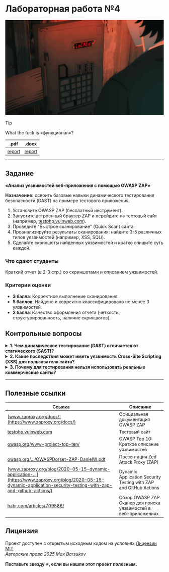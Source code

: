 # Лабораторная работа №4

<img alt="yutaro-kuruse" src="https://github.com/maxbarsukov/itmo/blob/master/.docs/yutaro-kuruse.gif" height="300">

> [!TIP]
> What the fuck is «функционал»?

|.pdf|.docx|
|-|-|
| [report](./docs/report.pdf) | [report](./docs/report.docx) |

---

## Задание

**«Анализ уязвимостей веб-приложения с помощью OWASP ZAP»**

**Назначение:** освоить базовые навыки динамического тестирования безопасности (DAST) на примере тестового приложения.

1. Установите OWASP ZAP (бесплатный инструмент).
2. Запустите встроенный браузер ZAP и перейдите на тестовый сайт (например, [testphp.vulnweb.com](http://testphp.vulnweb.com/)).
3. Проведите "Быстрое сканирование" (Quick Scan) сайта.
4. Проанализируйте результаты сканирования: найдите 3-5 различных типов уязвимостей (например, XSS, SQLi).
5. Сделайте скриншоты найденных уязвимостей и кратко опишите суть каждой.

### Что сдают студенты

Краткий отчет (в 2-3 стр.) со скриншотами и описанием уязвимостей.

### Критерии оценки

- **3 балла**: Корректное выполнение сканирования.
- **5 баллов**: Найдено и корректно классифицировано не менее 3 уязвимостей.
- **2 балла**: Качество оформления отчета (четкость, структурированность, наличие скриншотов).

## Контрольные вопросы

<details>
  <summary><b>1. Чем динамическое тестирование (DAST) отличается от статического (SAST)?</b></summary>

  <br>

  **DAST (Dynamic Application Security Testing)** и **SAST (Static Application Security Testing)** — это два подхода к тестированию безопасности приложений, которые принципиально отличаются по времени проведения, объекту анализа и методу.

| Критерий | **DAST** | **SAST** |
| :--- | :--- | :--- |
| **Время проведения** | Тестирование работающего приложения (на этапе тестирования или в рантайме). | Анализ исходного кода, байт-кода или бинарных файлов до запуска приложения (на этапе разработки). |
| **Объект анализа** | Работающее приложение "снаружи" (black-box). Анализируются HTTP-запросы и ответы, поведение приложения. | Исходный код или скомпилированные артефакты "изнутри" (white-box). |
| **Найденные уязвимости** | Обнаруживает runtime-проблемы: XSS, SQLi, CSRF, проблемы аутентификации и авторизации, misconfiguration сервера. | Обнаруживает flaws в коде: SQL-инъекции, XSS, ошибки буфера, утечки памяти, проблемы с валидацией входных данных. |
| **Основное преимущество** | Не зависит от языка программирования. Находит уязвимости, проявляющиеся только в работающей системе. | Находит дефекты на ранних стадиях (Shift Left), что дешевле и быстрее для исправления. Указывает точное место в коде. |
| **Основной недостаток** | Не указывает на точное место ошибки в коде. Проводится на поздних стадиях. Может пропускать логические уязвимости. | Может выдавать ложные срабатывания (false positives). Зависит от языка и фреймворка. Не находит проблем, связанных с конфигурацией среды. |

**Ключевое отличие:** DAST тестирует приложение извне, в процессе его работы, имитируя действия злоумышленника, а SAST анализирует код изнутри, не запуская его.

</details>
<details>
  <summary><b>2. Какие последствия может иметь уязвимость Cross-Site Scripting (XSS) для пользователя сайта?</b></summary>

  <br>

  Уязвимость Cross-Site Scripting (XSS) позволяет злоумышленнику внедрить и выполнить вредоносный JavaScript-код в контексте браузера жертвы (пользователя уязвимого сайта). Последствия для пользователя могут быть крайне серьезными:

1.  **Кража учетных данных и куки-файлов:** Злоумышленник может украсть cookie сессии пользователя, что позволяет ему войти в аккаунт жертвы без логина и пароля (угон сессии).
2.  **Кража конфиденциальных данных:** Вредоносный скрипт может перехватить и отправить злоумышленнику любые данные, которые видит или вводит пользователь на странице: логины, пароли, банковские реквизиты, персональную информацию.
3.  **Подмена содержимого (Defacement):** Скрипт может изменить внешний вид или содержимое страницы, чтобы обмануть пользователя, например, показать фальшивую форму ввода пароля.
4.  **Кейлоггинг:** Скрипт может отслеживать и перехватывать все нажатия клавиш пользователя на зараженной странице.
5.  **Перенаправление на фишинговые или вредоносные сайты:** Пользователь может быть автоматически перенаправлен на сайт, созданный для мошенничества или распространения malware.
6.  **Выполнение действий от имени пользователя:** Если пользователь аутентифицирован, скрипт может от его имени совершать любые действия на сайте: публиковать сообщения, изменять настройки профиля, совершать финансовые операции (если уязвима страница перевода денег).

Таким образом, XSS-атака напрямую нарушает конфиденциальность, целостность и безопасность данных пользователя.

</details>
<details>
  <summary><b>3. Почему для тестирования нельзя использовать реальные коммерческие сайты?</b></summary>

  <br>

  Использование инструментов для тестирования на проникновение, таких как OWASP ZAP, против реальных коммерческих сайтов без явного разрешения их владельцев **строго запрещено и является незаконным** по нескольким ключевым причинам:

1.  **Незаконность:** Такие действия подпадают под статьи Уголовного кодекса РФ (например, ст. 272 "Неправомерный доступ к компьютерной информации") и аналогичные законы в других странах. Это киберпреступление, даже если цель — обучение.
2.  **Нарушение соглашений:** Большинство сайтов имеют Terms of Service (Пользовательское соглашение), которое прямо запрещает проведение любых форм сканирования уязвимостей и атак.
3.  **Риск причинения вреда:**
    *   **Отказ в обслуживании (DoS):** Активное сканирование создает высокую нагрузку на сервер и может привести к его замедлению или полному отказу, что нанесет финансовый ущерб бизнесу.
    *   **Повреждение данных:** Автоматизированные тесты (например, SQL-инъекции) могут случайно изменить или удалить критически важные данные в базе данных.
4.  **Юридические последствия:** Владелец сайта может зафиксировать попытку взлома, определить IP-адрес сканирования и инициировать судебное разбирательство против исполнителя или его организации/университета.
5.  **Этические соображения:** Проводить тестирование безопасности без разрешения — это неэтично. Это вторжение в частную собственность.

**Правильный подход:** Для обучения и тестирования необходимо использовать специально предназначенные для этого **тестовые полигоны** (как `http://testphp.vulnweb.com`), развертывать собственные уязвимые приложения (например, OWASP Juice Shop, DVWA, bWAPP) или получать **письменное разрешение** на тестирование от владельца веб-ресурса (например, в рамках программ Bug Bounty).

</details>

---

## Полезные ссылки

| Ссылка | Описание |
| --- | --- |
| [www.zaproxy.org/docs/](https://www.zaproxy.org/docs/) | Официальная документация OWASP ZAP |
| [testphp.vulnweb.com](http://testphp.vulnweb.com/) | Тестовый сайт |
| [owasp.org/www-project-top-ten/](https://owasp.org/www-project-top-ten/) | OWASP Top 10: Краткое описание уязвимостей |
| [owasp.org/.../OWASPDorset-ZAP-DanielW.pdf](https://owasp.org/www-chapter-dorset/assets/presentations/2020-01/20200120-OWASPDorset-ZAP-DanielW.pdf) | Презентация Zed Attack Proxy (ZAP) |
| [www.zaproxy.org/blog/2020-05-15-dynamic-application-...](https://www.zaproxy.org/blog/2020-05-15-dynamic-application-security-testing-with-zap-and-github-actions/) | Dynamic Application Security Testing with ZAP and GitHub Actions |
| [habr.com/articles/709586/](https://habr.com/ru/companies/first/articles/709586/) | Обзор OWASP ZAP. Сканер для поиска уязвимостей в веб-приложениях |

## Лицензия <a name="license"></a>

Проект доступен с открытым исходным кодом на условиях [Лицензии MIT](https://opensource.org/licenses/MIT). \
*Авторские права 2025 Max Barsukov*

**Поставьте звезду :star:, если вы нашли этот проект полезным.**
